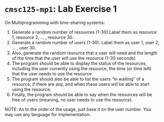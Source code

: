 # `cmsc125-mp1`: Lab Exercise 1

On Multiprogramming with time-sharing systems:  
1. Generate a random number of resources (1-30).Label them as resource 1, resource 2, … , resource 30.
2. Generate a random number of users (1-30). Label them as user 1, user 2, … , user 30.
3. Also, generate the random resource that a user will need and the length of the time that the user will use the resource (1-30 seconds)
4. The program should be able to display the status of the resources, including the user currently using the resource, the time (or time left) that the user needs to use the resource
5. The program should also be able to list the users “in waiting” of a resource, if there are any, and when these users will be able to start using the resource.
6. Finally, the program should be able to say when the resources will be free of users (meaning, no user needs to use the resource).

NOTE: As to the order of the usage, just base it on the user number. You may use any language for implementation.
